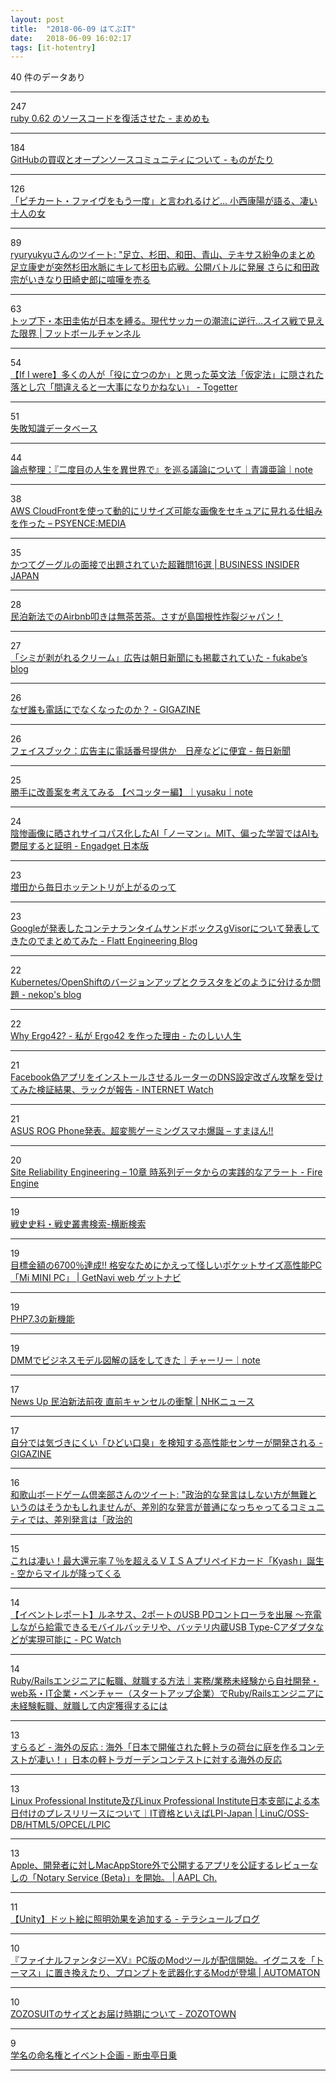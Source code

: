 ```yaml
---
layout: post
title:  "2018-06-09 はてぶIT"
date:   2018-06-09 16:02:17
tags: [it-hotentry]
---
```

40 件のデータあり

<hr><div class="row">
<div class="col-1"><span class="badge badge-pill badge-success h2">247</span></div>
<div class="col-11"><a href='http://d.hatena.ne.jp/ku-ma-me/20180608/p1' target='_blank'>ruby 0.62 のソースコードを復活させた - まめめも</a></div>
</div>
<hr>
<div class="row">
<div class="col-1"><span class="badge badge-pill badge-success h2">184</span></div>
<div class="col-11"><a href='http://atsushieno.hatenablog.com/entry/2018/06/08/230054' target='_blank'>GitHubの買収とオープンソースコミュニティについて - ものがたり</a></div>
</div>
<hr>
<div class="row">
<div class="col-1"><span class="badge badge-pill badge-success h2">126</span></div>
<div class="col-11"><a href='https://www.buzzfeed.com/jp/ryosukekamba/konishi2' target='_blank'>「ピチカート・ファイヴをもう一度」と言われるけど… 小西康陽が語る、凄い十人の女</a></div>
</div>
<hr>
<div class="row">
<div class="col-1"><span class="badge badge-pill badge-success h2">89</span></div>
<div class="col-11"><a href='http://twitter.com/ryuryukyu/status/1005033069630275584' target='_blank'>ryuryukyuさんのツイート: "足立、杉田、和田、青山、テキサス紛争のまとめ 足立康史が突然杉田水脈にキレて杉田も応戦。公開バトルに発展 さらに和田政宗がいきなり田崎史郎に喧嘩を売る</a></div>
</div>
<hr>
<div class="row">
<div class="col-1"><span class="badge badge-pill badge-success h2">63</span></div>
<div class="col-11"><a href='https://www.footballchannel.jp/2018/06/09/post273512/' target='_blank'>トップ下・本田圭佑が日本を縛る。現代サッカーの潮流に逆行…スイス戦で見えた限界 | フットボールチャンネル</a></div>
</div>
<hr>
<div class="row">
<div class="col-1"><span class="badge badge-pill badge-success h2">54</span></div>
<div class="col-11"><a href='https://togetter.com/li/1234962' target='_blank'>【If I were】多くの人が「役に立つのか」と思った英文法「仮定法」に隠された落とし穴「間違えると一大事になりかねない」 - Togetter</a></div>
</div>
<hr>
<div class="row">
<div class="col-1"><span class="badge badge-pill badge-success h2">51</span></div>
<div class="col-11"><a href='http://www.shippai.org/fkd/index.html' target='_blank'>失敗知識データベース</a></div>
</div>
<hr>
<div class="row">
<div class="col-1"><span class="badge badge-pill badge-success h2">44</span></div>
<div class="col-11"><a href='https://note.mu/dokuninjin_blue/n/n96c1a4a1a399' target='_blank'>論点整理：『二度目の人生を異世界で』を巡る議論について｜青識亜論｜note</a></div>
</div>
<hr>
<div class="row">
<div class="col-1"><span class="badge badge-pill badge-success h2">38</span></div>
<div class="col-11"><a href='https://tech.recruit-mp.co.jp/infrastructure/post-16341/' target='_blank'>AWS CloudFrontを使って動的にリサイズ可能な画像をセキュアに見れる仕組みを作った – PSYENCE:MEDIA</a></div>
</div>
<hr>
<div class="row">
<div class="col-1"><span class="badge badge-pill badge-success h2">35</span></div>
<div class="col-11"><a href='https://www.businessinsider.jp/post-168509' target='_blank'>かつてグーグルの面接で出題されていた超難問16選 | BUSINESS INSIDER JAPAN</a></div>
</div>
<hr>
<div class="row">
<div class="col-1"><span class="badge badge-pill badge-success h2">28</span></div>
<div class="col-11"><a href='https://anond.hatelabo.jp/20180609085215' target='_blank'>民泊新法でのAirbnb叩きは無茶苦茶。さすが島国根性炸裂ジャパン！</a></div>
</div>
<hr>
<div class="row">
<div class="col-1"><span class="badge badge-pill badge-success h2">27</span></div>
<div class="col-11"><a href='http://fukabe.hatenablog.com/entry/2018/06/09/131119' target='_blank'>「シミが剥がれるクリーム」広告は朝日新聞にも掲載されていた - fukabe’s blog</a></div>
</div>
<hr>
<div class="row">
<div class="col-1"><span class="badge badge-pill badge-success h2">26</span></div>
<div class="col-11"><a href='https://gigazine.net/news/20180609-ring-phone/' target='_blank'>なぜ誰も電話にでなくなったのか？ - GIGAZINE</a></div>
</div>
<hr>
<div class="row">
<div class="col-1"><span class="badge badge-pill badge-success h2">26</span></div>
<div class="col-11"><a href='https://mainichi.jp/articles/20180609/k00/00e/020/265000c' target='_blank'>フェイスブック：広告主に電話番号提供か　日産などに便宜 - 毎日新聞</a></div>
</div>
<hr>
<div class="row">
<div class="col-1"><span class="badge badge-pill badge-success h2">25</span></div>
<div class="col-11"><a href='https://note.mu/yusaku_tokunaga/n/ncd72620719df' target='_blank'>勝手に改善案を考えてみる 【ペコッター編】｜yusaku｜note</a></div>
</div>
<hr>
<div class="row">
<div class="col-1"><span class="badge badge-pill badge-success h2">24</span></div>
<div class="col-11"><a href='https://japanese.engadget.com/2018/06/08/ai-mit-ai/' target='_blank'>陰惨画像に晒されサイコパス化したAI「ノーマン」。MIT、偏った学習ではAIも鬱屈すると証明 - Engadget 日本版</a></div>
</div>
<hr>
<div class="row">
<div class="col-1"><span class="badge badge-pill badge-success h2">23</span></div>
<div class="col-11"><a href='https://anond.hatelabo.jp/20180607215033' target='_blank'>増田から毎日ホッテントリが上がるのって</a></div>
</div>
<hr>
<div class="row">
<div class="col-1"><span class="badge badge-pill badge-success h2">23</span></div>
<div class="col-11"><a href='http://tech.flatt.tv/entry/2018/06/08/163447' target='_blank'>Googleが発表したコンテナランタイムサンドボックスgVisorについて発表してきたのでまとめてみた - Flatt Engineering Blog</a></div>
</div>
<hr>
<div class="row">
<div class="col-1"><span class="badge badge-pill badge-success h2">22</span></div>
<div class="col-11"><a href='https://nekop.hatenablog.com/entry/2018/06/08/143846' target='_blank'>Kubernetes/OpenShiftのバージョンアップとクラスタをどのように分けるか問題 - nekop's blog</a></div>
</div>
<hr>
<div class="row">
<div class="col-1"><span class="badge badge-pill badge-success h2">22</span></div>
<div class="col-11"><a href='http://biacco42.hatenablog.com/entry/2018/06/08/045949' target='_blank'>Why Ergo42? - 私が Ergo42 を作った理由 - たのしい人生</a></div>
</div>
<hr>
<div class="row">
<div class="col-1"><span class="badge badge-pill badge-success h2">21</span></div>
<div class="col-11"><a href='https://internet.watch.impress.co.jp/docs/news/1126579.html' target='_blank'>Facebook偽アプリをインストールさせるルーターのDNS設定改ざん攻撃を受けてみた検証結果、ラックが報告 - INTERNET Watch</a></div>
</div>
<hr>
<div class="row">
<div class="col-1"><span class="badge badge-pill badge-success h2">21</span></div>
<div class="col-11"><a href='https://smhn.info/201806-asus-rog-phone-matome' target='_blank'>ASUS ROG Phone発表。超変態ゲーミングスマホ爆誕 – すまほん!!</a></div>
</div>
<hr>
<div class="row">
<div class="col-1"><span class="badge badge-pill badge-success h2">20</span></div>
<div class="col-11"><a href='http://www.hirotsuru.com/entry/2018/06/08/235911' target='_blank'>Site Reliability Engineering – 10章 時系列データからの実践的なアラート - Fire Engine</a></div>
</div>
<hr>
<div class="row">
<div class="col-1"><span class="badge badge-pill badge-success h2">19</span></div>
<div class="col-11"><a href='http://www.nids.mod.go.jp/military_history_search/' target='_blank'>戦史史料・戦史叢書検索-横断検索</a></div>
</div>
<hr>
<div class="row">
<div class="col-1"><span class="badge badge-pill badge-success h2">19</span></div>
<div class="col-11"><a href='https://getnavi.jp/digital/267059/' target='_blank'>目標金額の6700％達成!! 格安なためにかえって怪しいポケットサイズ高性能PC「Mi MINI PC」 | GetNavi web ゲットナビ</a></div>
</div>
<hr>
<div class="row">
<div class="col-1"><span class="badge badge-pill badge-success h2">19</span></div>
<div class="col-11"><a href='https://qiita.com/rana_kualu/items/a7c6be77e165bca0f3fc' target='_blank'>PHP7.3の新機能</a></div>
</div>
<hr>
<div class="row">
<div class="col-1"><span class="badge badge-pill badge-success h2">19</span></div>
<div class="col-11"><a href='https://note.mu/tck/n/nec0695c0ff54' target='_blank'>DMMでビジネスモデル図解の話をしてきた｜チャーリー｜note</a></div>
</div>
<hr>
<div class="row">
<div class="col-1"><span class="badge badge-pill badge-success h2">17</span></div>
<div class="col-11"><a href='https://www3.nhk.or.jp/news/html/20180608/k10011469661000.html' target='_blank'>News Up 民泊新法前夜 直前キャンセルの衝撃 | NHKニュース</a></div>
</div>
<hr>
<div class="row">
<div class="col-1"><span class="badge badge-pill badge-success h2">17</span></div>
<div class="col-11"><a href='https://gigazine.net/news/20180608-sensor-detects-bad-breath/' target='_blank'>自分では気づきにくい「ひどい口臭」を検知する高性能センサーが開発される - GIGAZINE</a></div>
</div>
<hr>
<div class="row">
<div class="col-1"><span class="badge badge-pill badge-success h2">16</span></div>
<div class="col-11"><a href='http://twitter.com/Wakayama_BC/status/1004651479397904385' target='_blank'>和歌山ボードゲーム倶楽部さんのツイート: "政治的な発言はしない方が無難というのはそうかもしれませんが、差別的な発言が普通になっちゃってるコミュニティでは、差別発言は「政治的</a></div>
</div>
<hr>
<div class="row">
<div class="col-1"><span class="badge badge-pill badge-success h2">15</span></div>
<div class="col-11"><a href='http://www.sorakara-mile.com/entry/2018/06/08/190000' target='_blank'>これは凄い！最大還元率７％を超えるＶＩＳＡプリペイドカード「Kyash」誕生 - 空からマイルが降ってくる</a></div>
</div>
<hr>
<div class="row">
<div class="col-1"><span class="badge badge-pill badge-success h2">14</span></div>
<div class="col-11"><a href='https://pc.watch.impress.co.jp/docs/news/event/1126664.html' target='_blank'>【イベントレポート】ルネサス、2ポートのUSB PDコントローラを出展 ～充電しながら給電できるモバイルバッテリや、バッテリ内蔵USB Type-Cアダプタなどが実現可能に - PC Watch</a></div>
</div>
<hr>
<div class="row">
<div class="col-1"><span class="badge badge-pill badge-success h2">14</span></div>
<div class="col-11"><a href='http://inaka-gurashi.hatenablog.com/entry/Ruby%E3%82%A8%E3%83%B3%E3%82%B8%E3%83%8B%E3%82%A2%E3%81%AB%E3%81%AA%E3%82%8B%E3%81%AB%E3%81%AF' target='_blank'>Ruby/Railsエンジニアに転職、就職する方法｜実務/業務未経験から自社開発・web系・IT企業・ベンチャー（スタートアップ企業）でRuby/Railsエンジニアに未経験転職、就職して内定獲得するには</a></div>
</div>
<hr>
<div class="row">
<div class="col-1"><span class="badge badge-pill badge-success h2">13</span></div>
<div class="col-11"><a href='http://sow.blog.jp/archives/1071534705.html' target='_blank'>すらるど - 海外の反応 : 海外「日本で開催された軽トラの荷台に庭を作るコンテストが凄い！」日本の軽トラガーデンコンテストに対する海外の反応</a></div>
</div>
<hr>
<div class="row">
<div class="col-1"><span class="badge badge-pill badge-success h2">13</span></div>
<div class="col-11"><a href='http://lpi.or.jp/news/information/20180608.shtml' target='_blank'>Linux Professional Institute及びLinux Professional Institute日本支部による本日付けのプレスリリースについて｜IT資格といえばLPI-Japan | LinuC/OSS-DB/HTML5/OPCEL/LPIC</a></div>
</div>
<hr>
<div class="row">
<div class="col-1"><span class="badge badge-pill badge-success h2">13</span></div>
<div class="col-11"><a href='https://applech2.com/archives/20180609-apple-notary-service.html' target='_blank'>Apple、開発者に対しMacAppStore外で公開するアプリを公証するレビューなしの「Notary Service (Beta)」を開始。 | AAPL Ch.</a></div>
</div>
<hr>
<div class="row">
<div class="col-1"><span class="badge badge-pill badge-success h2">11</span></div>
<div class="col-11"><a href='http://tsubakit1.hateblo.jp/entry/2018/06/08/220000' target='_blank'>【Unity】ドット絵に照明効果を追加する - テラシュールブログ</a></div>
</div>
<hr>
<div class="row">
<div class="col-1"><span class="badge badge-pill badge-success h2">10</span></div>
<div class="col-11"><a href='http://jp.automaton.am/articles/newsjp/20180608-69509/' target='_blank'>『ファイナルファンタジーXV』PC版のModツールが配信開始。イグニスを「トーマス」に置き換えたり、プロンプトを武器化するModが登場 | AUTOMATON</a></div>
</div>
<hr>
<div class="row">
<div class="col-1"><span class="badge badge-pill badge-success h2">10</span></div>
<div class="col-11"><a href='http://zozo.jp/_news/zozosuit/default.html' target='_blank'>ZOZOSUITのサイズとお届け時期について - ZOZOTOWN</a></div>
</div>
<hr>
<div class="row">
<div class="col-1"><span class="badge badge-pill badge-success h2">9</span></div>
<div class="col-11"><a href='http://dantyutei.hatenablog.com/entry/2018/06/08/134218' target='_blank'>学名の命名権とイベント企画 - 断虫亭日乗</a></div>
</div>
<hr>
